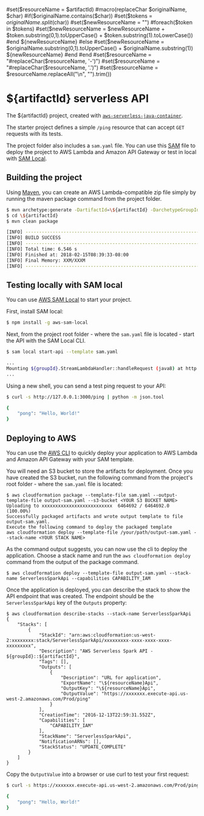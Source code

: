 #set($resourceName = $artifactId)
#macro(replaceChar $originalName, $char)
  #if($originalName.contains($char))
    #set($tokens = $originalName.split($char))
    #set($newResourceName = "")
    #foreach($token in $tokens)
       #set($newResourceName = $newResourceName + $token.substring(0,1).toUpperCase() + $token.substring(1).toLowerCase())
    #end
    ${newResourceName}
  #else
    #set($newResourceName = $originalName.substring(0,1).toUpperCase() + $originalName.substring(1))
    ${newResourceName}
  #end
#end
#set($resourceName = "#replaceChar($resourceName, '-')")
#set($resourceName = "#replaceChar($resourceName, '.')")
#set($resourceName = $resourceName.replaceAll("\n", "").trim())
# \${artifactId} serverless API
The \${artifactId} project, created with [`aws-serverless-java-container`](https://github.com/awslabs/aws-serverless-java-container).

The starter project defines a simple `/ping` resource that can accept `GET` requests with its tests.

The project folder also includes a `sam.yaml` file. You can use this [SAM](https://github.com/awslabs/serverless-application-model) file to deploy the project to AWS Lambda and Amazon API Gateway or test in local with [SAM Local](https://github.com/awslabs/aws-sam-local).

## Building the project
Using [Maven](https://maven.apache.org/), you can create an AWS Lambda-compatible zip file simply by running the maven package command from the project folder.
```bash
$ mvn archetype:generate -DartifactId=\${artifactId} -DarchetypeGroupId=com.amazonaws.serverless.archetypes -DarchetypeArtifactId=aws-serverless-spark-archetype -DarchetypeVersion=${project.version} -DgroupId=\${groupId} -Dversion=\${version} -Dinteractive=false
$ cd \${artifactId}
$ mvn clean package

[INFO] ------------------------------------------------------------------------
[INFO] BUILD SUCCESS
[INFO] ------------------------------------------------------------------------
[INFO] Total time: 6.546 s
[INFO] Finished at: 2018-02-15T08:39:33-08:00
[INFO] Final Memory: XXM/XXXM
[INFO] ------------------------------------------------------------------------
```

## Testing locally with SAM local
You can use [AWS SAM Local](https://github.com/awslabs/aws-sam-local) to start your project.

First, install SAM local:

```bash
$ npm install -g aws-sam-local
```

Next, from the project root folder - where the `sam.yaml` file is located - start the API with the SAM Local CLI.

```bash
$ sam local start-api --template sam.yaml

...
Mounting ${groupId}.StreamLambdaHandler::handleRequest (java8) at http://127.0.0.1:3000/{proxy+} [OPTIONS GET HEAD POST PUT DELETE PATCH]
...
```

Using a new shell, you can send a test ping request to your API:

```bash
$ curl -s http://127.0.0.1:3000/ping | python -m json.tool

{
    "pong": "Hello, World!"
}
``` 

## Deploying to AWS
You can use the [AWS CLI](https://aws.amazon.com/cli/) to quickly deploy your application to AWS Lambda and Amazon API Gateway with your SAM template.

You will need an S3 bucket to store the artifacts for deployment. Once you have created the S3 bucket, run the following command from the project's root folder - where the `sam.yaml` file is located:

```
$ aws cloudformation package --template-file sam.yaml --output-template-file output-sam.yaml --s3-bucket <YOUR S3 BUCKET NAME>
Uploading to xxxxxxxxxxxxxxxxxxxxxxxxxx  6464692 / 6464692.0  (100.00%)
Successfully packaged artifacts and wrote output template to file output-sam.yaml.
Execute the following command to deploy the packaged template
aws cloudformation deploy --template-file /your/path/output-sam.yaml --stack-name <YOUR STACK NAME>
```

As the command output suggests, you can now use the cli to deploy the application. Choose a stack name and run the `aws cloudformation deploy` command from the output of the package command.
 
```
$ aws cloudformation deploy --template-file output-sam.yaml --stack-name ServerlessSparkApi --capabilities CAPABILITY_IAM
```

Once the application is deployed, you can describe the stack to show the API endpoint that was created. The endpoint should be the `ServerlessSparkApi` key of the `Outputs` property:

```
$ aws cloudformation describe-stacks --stack-name ServerlessSparkApi
{
    "Stacks": [
        {
            "StackId": "arn:aws:cloudformation:us-west-2:xxxxxxxx:stack/ServerlessSparkApi/xxxxxxxxx-xxxx-xxxx-xxxx-xxxxxxxxx", 
            "Description": "AWS Serverless Spark API - ${groupId}::${artifactId}", 
            "Tags": [], 
            "Outputs": [
                {
                    "Description": "URL for application",
                    "ExportName": "\${resourceName}Api",
                    "OutputKey": "\${resourceName}Api",
                    "OutputValue": "https://xxxxxxx.execute-api.us-west-2.amazonaws.com/Prod/ping"
                }
            ], 
            "CreationTime": "2016-12-13T22:59:31.552Z", 
            "Capabilities": [
                "CAPABILITY_IAM"
            ], 
            "StackName": "ServerlessSparkApi", 
            "NotificationARNs": [], 
            "StackStatus": "UPDATE_COMPLETE"
        }
    ]
}

```

Copy the `OutputValue` into a browser or use curl to test your first request:

```bash
$ curl -s https://xxxxxxx.execute-api.us-west-2.amazonaws.com/Prod/ping | python -m json.tool

{
    "pong": "Hello, World!"
}
```
